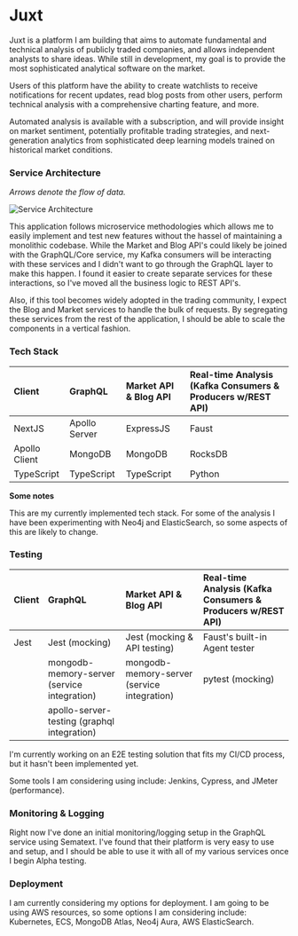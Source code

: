 # Juxt

Juxt is a platform I am building that aims to automate fundamental and technical analysis of publicly traded companies, and allows independent analysts to share ideas. While still in development, my goal is to provide the most sophisticated analytical software on the market.

Users of this platform have the ability to create watchlists to receive notifications for recent updates, read blog posts from other users, perform technical analysis with a comprehensive charting feature, and more.

Automated analysis is available with a subscription, and will provide insight on market sentiment, potentially profitable trading strategies, and next-generation analytics from sophisticated deep learning models trained on historical market conditions.

### Service Architecture

_Arrows denote the flow of data._

![Service Architecture](https://github.com/pererasys/hedger-local/blob/master/docs/resources/architecture.png?raw=true)

This application follows microservice methodologies which allows me to easily implement and test new features without the hassel of maintaining a monolithic codebase. While the Market and Blog API's could likely be joined with the GraphQL/Core service, my Kafka consumers will be interacting with these services and I didn't want to go through the GraphQL layer to make this happen. I found it easier to create separate services for these interactions, so I've moved all the business logic to REST API's.

Also, if this tool becomes widely adopted in the trading community, I expect the Blog and Market services to handle the bulk of requests. By segregating these services from the rest of the application, I should be able to scale the components in a vertical fashion.

### Tech Stack

|**Client**|**GraphQL**|**Market API & Blog API**|**Real-time Analysis (Kafka Consumers & Producers w/REST API)**|
|:---|:----|:---|:----|
|NextJS|Apollo Server|ExpressJS|Faust|
|Apollo Client|MongoDB|MongoDB|RocksDB|
|TypeScript|TypeScript|TypeScript|Python|

**Some notes**

This are my currently implemented tech stack. For some of the analysis I have been experimenting with Neo4j and ElasticSearch, so some aspects of this are likely to change.

### Testing

|**Client**|**GraphQL**|**Market API & Blog API**|**Real-time Analysis (Kafka Consumers & Producers w/REST API)**|
|:---|:----|:---|:----|
|Jest|Jest (mocking)|Jest (mocking & API testing)|Faust's built-in Agent tester|
||mongodb-memory-server (service integration)|mongodb-memory-server (service integration)|pytest (mocking)|
||apollo-server-testing (graphql integration)|||

I'm currently working on an E2E testing solution that fits my CI/CD process, but it hasn't been implemented yet.

Some tools I am considering using include: Jenkins, Cypress, and JMeter (performance).

### Monitoring & Logging

Right now I've done an initial monitoring/logging setup in the GraphQL service using Sematext. I've found that their platform is very easy to use and setup, and I should be able to use it with all of my various services once I begin Alpha testing.

### Deployment

I am currently considering my options for deployment. I am going to be using AWS resources, so some options I am considering include: Kubernetes, ECS, MongoDB Atlas, Neo4j Aura, AWS ElasticSearch.
